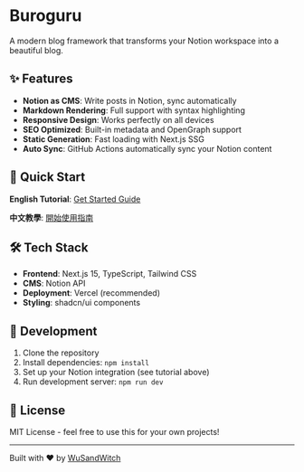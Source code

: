 # Buroguru

A modern blog framework that transforms your Notion workspace into a beautiful blog.

## ✨ Features

- **Notion as CMS**: Write posts in Notion, sync automatically
- **Markdown Rendering**: Full support with syntax highlighting
- **Responsive Design**: Works perfectly on all devices
- **SEO Optimized**: Built-in metadata and OpenGraph support
- **Static Generation**: Fast loading with Next.js SSG
- **Auto Sync**: GitHub Actions automatically sync your Notion content

## 🚀 Quick Start

**English Tutorial**: [Get Started Guide](https://buroguru.zudo.cc/posts/get-started-en)

**中文教學**: [開始使用指南](https://buroguru.zudo.cc/posts/get-started-zh)

## 🛠️ Tech Stack

- **Frontend**: Next.js 15, TypeScript, Tailwind CSS
- **CMS**: Notion API
- **Deployment**: Vercel (recommended)
- **Styling**: shadcn/ui components

## 📝 Development

1. Clone the repository
2. Install dependencies: `npm install`
3. Set up your Notion integration (see tutorial above)
4. Run development server: `npm run dev`

## 📄 License

MIT License - feel free to use this for your own projects!

---

Built with ❤️ by [WuSandWitch](https://WuSandWitch.zudo.cc)
